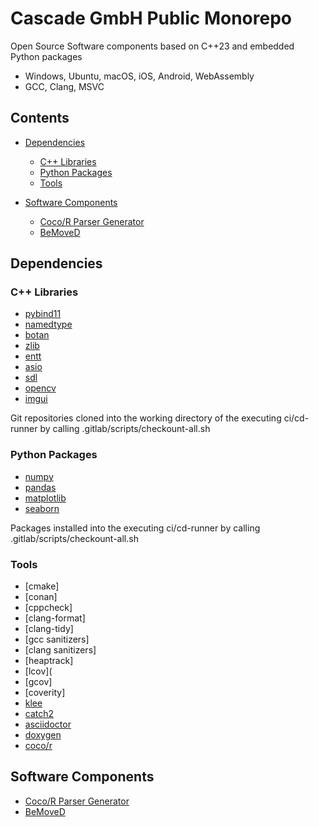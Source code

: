 # Cascade GmbH Public Monorepo

Open Source Software components based on C++23 and embedded Python packages

- Windows, Ubuntu, macOS, iOS, Android, WebAssembly 
- GCC, Clang, MSVC

## Contents

  - [Dependencies](#dependencies)
    - [C++ Libraries](#c-libraries)
    - [Python Packages](#python-packages)
    - [Tools](#tools)

  - [Software Components](#software-components)
    - [Coco/R Parser Generator](#software-components)
    - [BeMoveD](#software-components)

## Dependencies

### C++ Libraries

  - [pybind11](https://github.com/pybind/pybind11)
  - [namedtype](https://github.com/joboccara/NamedType)
  - [botan](https://github.com/randombit/botan)
  - [zlib](https://github.com/madler/zlib)
  - [entt](https://github.com/skypjack/entt)
  - [asio](https://github.com/chriskohlhoff/asio)
  - [sdl](https://github.com/libsdl-org/SDL)
  - [opencv](https://github.com/opencv/opencv)
  - [imgui](https://github.com/ocornut/imgui.git)

  Git repositories cloned into the working directory of the
  executing ci/cd-runner by calling .gitlab/scripts/checkount-all.sh

### Python Packages

  - [numpy](https://github.com/numpy/numpy)
  - [pandas](https://github.com/pandas-dev/pandas)
  - [matplotlib](https://github.com/matplotlib/matplotlib)
  - [seaborn](https://github.com/mwaskom/seaborn)

  Packages installed into the executing ci/cd-runner
  by calling .gitlab/scripts/checkount-all.sh

### Tools

  - [cmake]
  - [conan]
  - [cppcheck]
  - [clang-format]
  - [clang-tidy]
  - [gcc sanitizers]
  - [clang sanitizers]
  - [heaptrack]
  - [lcov](
  - [gcov]
  - [coverity]
  - [klee](https://github.com/klee/klee)
  - [catch2](https://github.com/catchorg/Catch2)
  - [asciidoctor](https://github.com/asciidoctor/asciidoctor)
  - [doxygen](https://github.com/doxygen/doxygen)
  - [coco/r](https://github.com/mingodad/CocoR-CPP)

## Software Components

  - [Coco/R Parser Generator]()
  - [BeMoveD]()
  
